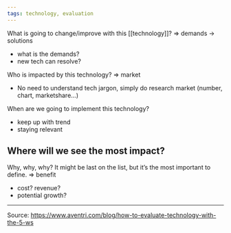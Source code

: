 ```yaml
---
tags: technology, evaluation
---
```

	
What is going to change/improve with this [[technology]]? => demands -> solutions
-   what is the demands?
-   new tech can resolve?

Who is impacted by this technology? => market
-   No need to understand tech jargon, simply do research  market (number, chart, marketshare...)

When are we going to implement this technology? 
-   keep up with trend
-   staying relevant

Where will we see the most impact? 
-   

Why, why, why? It might be last on the list, but it’s the most important to define. => benefit
- cost? revenue?
- potential growth?

---
Source: https://www.aventri.com/blog/how-to-evaluate-technology-with-the-5-ws